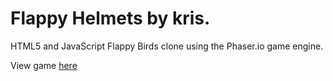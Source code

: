 # Flappy Helmets by kris.
HTML5 and JavaScript Flappy Birds clone using the Phaser.io game engine. 

View game [here](https://kristoff48.github.io/flappybirds/)
